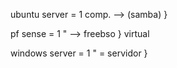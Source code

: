 ubuntu server  = 1 comp. --> (samba) }

pf sense       = 1 " --> freebso     }     virtual

windows server = 1 " = servidor      }



